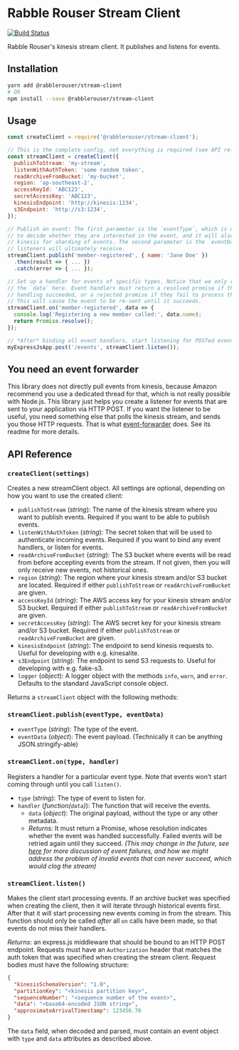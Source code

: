# Rabble Rouser Stream Client

[![Build Status](https://travis-ci.org/rabblerouser/stream-client.svg?branch=master)](https://travis-ci.org/rabblerouser/stream-client)

Rabble Rouser's kinesis stream client. It publishes and listens for events.

## Installation

```sh
yarn add @rabblerouser/stream-client
# OR
npm install --save @rabblerouser/stream-client
```

## Usage

```js
const createClient = require('@rabblerouser/stream-client');

// This is the complete config, not everything is required (see API reference below)
const streamClient = createClient({
  publishToStream: 'my-stream',
  listenWithAuthToken: 'some random token',
  readArchiveFromBucket: 'my-bucket',
  region: 'ap-southeast-2',
  accessKeyId: 'ABC123',
  secretAccessKey: 'ABC123',
  kinesisEndpoint: 'http://kinesis:1234',
  s3Endpoint: 'http://s3:1234',
});

// Publish an event: The first parameter is the `eventType`, which is used for listeners
// to decide whether they are interested in the event, and it will also be used by
// kinesis for sharding of events. The second parameter is the `eventData`, which is what
// listeners will ultimately receive.
streamClient.publish('member-registered', { name: 'Jane Doe' })
  .then(result => { ... })
  .catch(error => { ... });

// Set up a handler for events of specific types. Notice that we only receive
// the `data` here. Event handlers must return a resolved promise if the event
// handling succeeded, or a rejected promise if they fail to process the event.
// This will cause the event to be re-sent until it succeeds.
streamClient.on('member-registered', data => {
  console.log('Registering a new member called:', data.name);
  return Promise.resolve();
});

// *After* binding all event handlers, start listening for POSTed events.
myExpressJsApp.post('/events', streamClient.listen());
```

## You need an event forwarder

This library does not directly pull events from kinesis, because Amazon recommend you use a dedicated thread for that,
which is not really possible with Node.js. This library just helps you create a listener for events that are sent to
your application via HTTP POST. If you want the listener to be useful, you need something else that polls the kinesis
stream, and sends you those HTTP requests. That is what [event-forwarder](https://github.com/rabblerouser/event-forwarder)
does. See its readme for more details.

## API Reference

### `createClient(settings)`

Creates a new streamClient object. All settings are optional, depending on how you want to use the created client:
- `publishToStream` (*string*): The name of the kinesis stream where you want to publish events. Required if you want to
be able to publish events.
- `listenWithAuthToken` (*string*): The secret token that will be used to authenticate incoming events. Required if you
want to bind any event handlers, or listen for events.
- `readArchiveFromBucket` (*string*): The S3 bucket where events will be read from before accepting events from the
 stream. If not given, then you will only receive new events, not historical ones.
- `region` (*string*): The region where your kinesis stream and/or S3 bucket are located. Required if either `publishToStream` or `readArchiveFromBucket` are given.
- `accessKeyId` (*string*): The AWS access key for your kinesis stream and/or S3 bucket. Required if either `publishToStream` or `readArchiveFromBucket` are given.
- `secretAccessKey` (*string*): The AWS secret key for your kinesis stream and/or S3 bucket. Required if either `publishToStream` or `readArchiveFromBucket` are given.
- `kinesisEndpoint` (*string*): The endpoint to send kinesis requests to. Useful for developing with e.g. kinesalite.
- `s3Endpoint` (*string*): The endpoint to send S3 requests to. Useful for developing with e.g. fake-s3.
- `logger` (*object*): A logger object with the methods `info`, `warn`, and `error`. Defaults to the standard JavaScript console object.

Returns a `streamClient` object with the following methods:

### `streamClient.publish(eventType, eventData)`

- `eventType` (*string*): The type of the event.
- `eventData` (*object*): The event payload. (Technically it can be anything JSON.stringify-able)

### `streamClient.on(type, handler)`

Registers a handler for a particular event type. Note that events won't start coming through until you call `listen()`.
- `type` (*string*): The type of event to listen for.
- `handler` (*function(`data`)*): The function that will receive the events.
  - `data` (*object*): The original payload, without the type or any other metadata.
  - *Returns*: It must return a Promise, whose resolution indicates whether the event was handled successfully. Failed
  events will be retried again until they succeed. *(This may change in the future, see [here](https://github.com/rabblerouser/core/issues/132)
  for more discussion of event failures, and how we might address the problem of invalid events that can never succeed, which would clog the stream)*

### `streamClient.listen()`

Makes the client start processing events. If an archive bucket was specified when creating the client, then it will
iterate through historical events first. After that it will start processing new events coming in from the stream.
This function should only be called *after* all `on` calls have been made, so that events do not miss their handlers.

*Returns*: an express.js middleware that should be bound to an HTTP POST endpoint. Requests must have an `Authorization`
header that matches the auth token that was specified when creating the stream client. Request bodies must have the
following structure:

```json
{
  "kinesisSchemaVersion": "1.0",
  "partitionKey": "<kinesis partition key>",
  "sequenceNumber": "<sequence number of the event>",
  "data": "<base64-encoded JSON string>",
  "approximateArrivalTimestamp": 123456.78
}
```

The `data` field, when decoded and parsed, must contain an event object with `type` and `data` attributes as described above.
